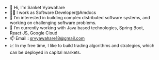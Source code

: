 - 👋 Hi, I’m Sanket Vyawahare
- 👨‍💼 I work as Software Developer@Amdocs
- 👀 I’m interested in building complex distributed software systems, and working on challenging software problems.
- 🌱 I’m currently working with Java based technologies, Spring Boot, React JS, Google Cloud
- 📫 Email : srvyawahare18@gmail.com
- 📈 In my free time, I like to build trading algorithms and strategies, which can be deployed in capital markets.

<!---
sanketvy/sanketvy is a ✨ special ✨ repository because its `README.md` (this file) appears on your GitHub profile.
You can click the Preview link to take a look at your changes.
--->
